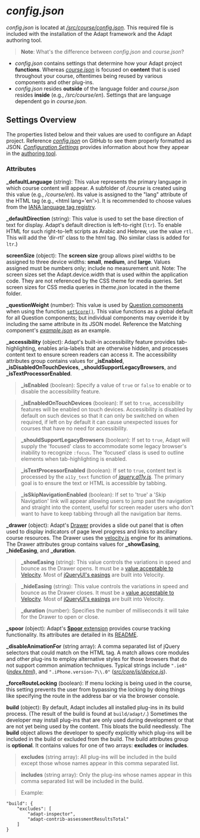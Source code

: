 # _config.json_   

_config.json_ is located at [_/src/course/config.json_](https://github.com/adaptlearning/adapt_framework/blob/master/src/course/config.json). This required file is included with the installation of the Adapt framework and the Adapt authoring tool. 

>**Note**: What's the difference between _config.json_ and _course.json_?  
- _config.json_ contains settings that determine how your Adapt project **functions**. Whereas [_course.json_](https://github.com/adaptlearning/adapt_framework/wiki/Content-starts-with-course.json) is focused on **content** that is used throughout your course, oftentimes being reused by various components and other plug-ins. 
-  _config.json_ resides **outside** of the language folder and _course.json_ resides **inside** (e.g., _/src/course/en_). Settings that are language dependent go in _course.json_.   
 
## Settings Overview

The properties listed below and their values are used to configure an Adapt project. Reference [_config.json_](https://github.com/adaptlearning/adapt_framework/blob/master/src/course/config.json) on GitHub to see them properly formatted as JSON. [_Configuration Settings_](https://github.com/adaptlearning/adapt_authoring/wiki/Configuration-settings) provides information about how they appear in the [authoring tool](https://github.com/adaptlearning/adapt_authoring/wiki).

### Attributes  

**_defaultLanguage** (string): This value represents the primary language in which course content will appear. A subfolder of _/course_ is created using this value (e.g., _/course/en_). Its value is assigned to the "lang" attribute of the HTML tag (e.g., &lt;html lang='en'&gt;). It is recommended to choose values from the [IANA language tag registry](http://www.iana.org/assignments/language-tags).  

**_defaultDirection** (string): This value is used to set the base direction of text for display. Adapt's default direction is left-to-right (`ltr`). To enable HTML for such right-to-left scripts as Arabic and Hebrew, use the value `rtl`. This will add the 'dir-rtl' class to the html tag. (No similar class is added for `ltr`.)  

**screenSize** (object): The **screen size** group allows pixel widths to be assigned to three device widths: **small**, **medium**, and **large**. Values assigned must be numbers only; include no measurement unit. Note: The screen sizes set the Adapt.device.width that is used within the application code. They are not referenced by the CSS theme for media queries. Set screen sizes for CSS media queries in *theme.json* located in the theme folder.  

**_questionWeight** (number): This value is used by [Question components](https://github.com/adaptlearning/adapt_framework/wiki/Core-Plug-ins-in-the-Adapt-Learning-Framework#question-components) when using the function [`setScore()`](https://github.com/adaptlearning/adapt_framework/blob/master/src/core/js/views/questionView.js). This value functions as a global default for all Question components; but individual components may override it by including the same attribute in its JSON model. Reference the Matching component's [_example.json_](https://github.com/adaptlearning/adapt-contrib-matching/blob/master/example.json) as an example.

**_accessibility** (object): Adapt's built-in accessibility feature provides tab-highlighting, enables aria-labels that are otherwise hidden, and processes content text to ensure screen readers can access it. The accessibility attributes group contains values for **_isEnabled**, **_isDisabledOnTouchDevices**, **_shouldSupportLegacyBrowsers**, and **_isTextProcessorEnabled**.  

>**_isEnabled** (boolean):  Specify a value of `true` or `false` to enable or to disable the accessibility feature.  

>**_isEnabledOnTouchDevices** (boolean): If set to `true`, accessibility features will be enabled on touch devices. Accessibility is disabled by default on such devices so that it can only be switched on when required, if left on by default it can cause unexpected issues for courses that have no need for accessibility.

>**_shouldSupportLegacyBrowsers** (boolean):  If set to `true`, Adapt will supply the 'focused' class to accommodate some legacy browser's inability to recognize `:focus`. The 'focused' class is used to outline elements when tab-highlighting is enabled.

>**_isTextProcessorEnabled** (boolean):  If set to `true`, content text is processed by the `a11y_text` function of [_jquery.a11y.js_](https://github.com/adaptlearning/adapt_framework/blob/master/src/core/js/libraries/jquery.a11y.js). The primary goal is to ensure the text or HTML is accessible by tabbing.

>**_isSkipNavigationEnabled** (boolean): If set to 'true' a 'Skip Navigation' link will appear allowing users to jump past the navigation and straight into the content, useful for screen reader users who don't want to have to keep tabbing through all the navigation bar items.

**_drawer** (object): Adapt's [Drawer](https://github.com/adaptlearning/adapt_framework/wiki/Core-modules#drawer) provides a slide out panel that is often used to display indicators of page level progress and links to ancillary course resources. The Drawer uses the [velocity.js](http://julian.com/research/velocity/) engine for its animations. The Drawer attributes group contains values for **_showEasing**, **_hideEasing**, and **_duration**.  

>**_showEasing** (string):  This value controls the variations in speed and bounce as the Drawer opens. It must be a [value acceptable to Velocity](http://julian.com/research/velocity/#easing). Most of [jQueryUI's easings](http://easings.net/) are built into Velocity. 

>**_hideEasing** (string):  This value controls the variations in speed and bounce as the Drawer closes. It must be a [value acceptable to Velocity](http://julian.com/research/velocity/#easing). Most of [jQueryUI's easings](http://easings.net/) are built into Velocity. 

>**_duration** (number):  Specifies the number of milliseconds it will take for the Drawer to open or close.

**_spoor** (object): Adapt's [**Spoor** extension](https://github.com/adaptlearning/adapt-contrib-spoor) provides course tracking functionality. Its attributes are detailed in its [README](https://github.com/adaptlearning/adapt-contrib-spoor).  

**_disableAnimationFor** (string array): A comma separated list of jQuery selectors that could match on the HTML tag. A match allows core modules and other plug-ins to employ alternative styles for those browsers that do not support common animation techniques. Typical strings include `".ie8"` ([*index.html*](https://github.com/adaptlearning/adapt_framework/blob/master/src/index.html)), and `".iPhone.version-7\\.0"` ([*src/core/js/device.js*](https://github.com/adaptlearning/adapt_framework/blob/master/src/core/js/device.js)). 

**_forceRouteLocking** (boolean): If menu locking is being used in the course, this setting prevents the user from bypassing the locking by doing things like specifying the route in the address bar or via the browser console.

**build** (object): By default, Adapt includes all installed plug-ins in its build process. (The result of the build is found at `build/adapt/`.) Sometimes the developer may install plug-ins that are only used during development or that are not yet being used by the content. This bloats the build needlessly. The **build** object allows the developer to specify explicitly which plug-ins will be included in the build or excluded from the build. The build attributes group is **optional**. It contains values for one of two arrays: **excludes** or **includes**.  

>**excludes** (string array):  All plug-ins will be included in the build except those whose names appear in this comma separated list.

>**includes** (string array):  Only the plug-ins whose names appear in this comma separated list will be included in the build.

>Example:  
```
"build": {
    "excludes": [
        "adapt-inspector",
        "adapt-contrib-assessmentResultsTotal"
    ]
} 
```